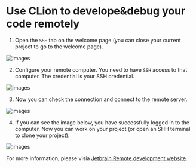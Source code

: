 # Use CLion to develope&debug your code remotely

1. Open the `SSH` tab on the welcome page (you can close your current project to go to the welcome page).

![images](https://github.com/twoentartian/lab1/raw/c09e815df55bf0640cdeb014717defb27386e016/docker/imgs/1.png)

2. Configure your remote computer. You need to have `SSH` access to that computer. The credential is your SSH credential.

![images](https://github.com/twoentartian/lab1/raw/c09e815df55bf0640cdeb014717defb27386e016/docker/imgs/2.png)

3. Now you can check the connection and connect to the remote server.

![images](https://github.com/twoentartian/lab1/raw/c09e815df55bf0640cdeb014717defb27386e016/docker/imgs/3.png)

4. If you can see the image below, you have successfully logged in to the computer. Now you can work on your project (or open an SHH terminal to clone your project).

![images](https://github.com/twoentartian/lab1/raw/c09e815df55bf0640cdeb014717defb27386e016/docker/imgs/4.png)

For more information, please visia [Jetbrain Remote development website](https://www.jetbrains.com/help/clion/remote-development.html#system-level).